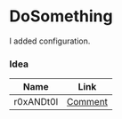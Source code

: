 # DoSomething

I added configuration.

### Idea
| Name | Link |
| --- | --- |
| r0xANDt0l | [Comment](https://www.reddit.com/r/admincraft/comments/y2bkka/comment/is4w1tl/?utm_source=share&utm_medium=web2x&context=3) |
